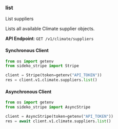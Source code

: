 
### list <a name="list"></a>
List suppliers

<p>Lists all available Climate supplier objects.</p>

**API Endpoint**: `GET /v1/climate/suppliers`

#### Synchronous Client

```python
from os import getenv
from sideko_stripe import Stripe

client = Stripe(token=getenv("API_TOKEN"))
res = client.v1.climate.suppliers.list()
```

#### Asynchronous Client

```python
from os import getenv
from sideko_stripe import AsyncStripe

client = AsyncStripe(token=getenv("API_TOKEN"))
res = await client.v1.climate.suppliers.list()
```
